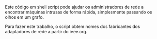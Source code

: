 
Este código em shell script pode ajudar os administradores de rede a encontrar
máquinas intrusas de forma rápida, simplesmente passando os olhos em um grafo.

Para fazer este trabalho, o script obtem nomes dos fabricantes dos adaptadores de rede a partir do ieee.org.

